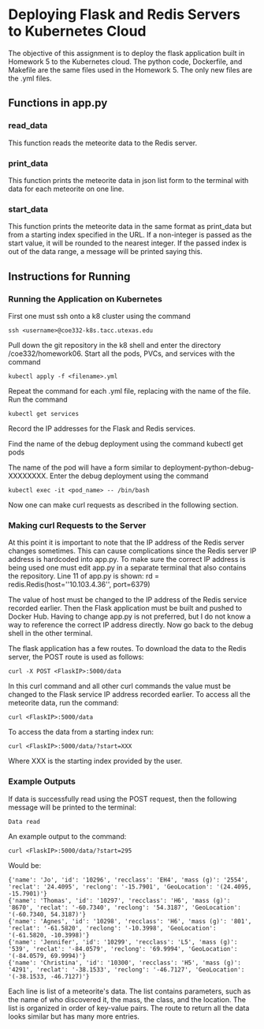 <h1>Deploying Flask and Redis Servers to Kubernetes Cloud </h1>
The objective of this assignment is to deploy the flask application built in Homework 5 to the Kubernetes cloud. The python code, Dockerfile, and Makefile are the same files used in the Homework 5. The only new files are the .yml files.
<h2>Functions in app.py</h2>
<h3>read_data</h3>
This function reads the meteorite data to the Redis server.  
<h3>print_data</h3>
This function prints the meteorite data in json list form to the terminal with data for each meteorite on one line.   
<h3>start_data</h3>
This function prints the meteorite data in the same format as print_data but from a starting index specified in the URL. If a non-integer is passed as the start value, it will be rounded to the nearest integer. If the passed index is out of the data range, a message will be printed saying this.
<h2>Instructions for Running</h2>
<h3>Running the Application on Kubernetes</h3>
First one must ssh onto a k8 cluster using the command 

	ssh <username>@coe332-k8s.tacc.utexas.edu

Pull down the git repository in the k8 shell and enter the directory /coe332/homework06. Start all the pods, PVCs, and services with the command
	
	kubectl apply -f <filename>.yml

Repeat the command for each .yml file, replacing <filename> with the name of the file. Run the command

	kubectl get services
Record the IP addresses for the Flask and Redis services. 

Find the name of the debug deployment using the command
	kubectl get pods
	
The name of the pod will have a form similar to deployment-python-debug-XXXXXXXX. Enter the debug deployment using the command
	
	kubectl exec -it <pod_name> -- /bin/bash

Now one can make curl requests as described in the following section.


<h3>Making curl Requests to the Server</h3>
At this point it is important to note that the IP address of the Redis server changes sometimes. This can cause complications since the Redis server IP address is hardcoded into app.py. To make sure the correct IP address is being used one must edit app.py in a separate terminal that also contains the repository. Line 11 of app.py is shown:
	rd = redis.Redis(host=''10.103.4.36'', port=6379)

The value of host must be changed to the IP address of the Redis service recorded earlier. Then the Flask application must be built and pushed to Docker Hub. Having to change app.py is not preferred, but I do not know a way to reference the correct IP address directly. Now go back to the debug shell in the other terminal. 

The flask application has a few routes. To download the data to the Redis server, the POST route is used as follows:
	
	curl -X POST <FlaskIP>:5000/data
	
In this curl command and all other curl commands the value <FlaskIP> must be changed to the Flask service IP address recorded earlier. To access all the meteorite data, run the command:
	
	curl <FlaskIP>:5000/data

To access the data from a starting index run:
	
	curl <FlaskIP>:5000/data/?start=XXX

Where XXX is the starting index provided by the user. 
<h3>Example Outputs</h3>
If data is successfully read using the POST request, then the following message will be printed to the terminal:
	
	Data read

An example output to the command: 
	
	curl <FlaskIP>:5000/data/?start=295

Would be:
	
	{'name': 'Jo', 'id': '10296', 'recclass': 'EH4', 'mass (g)': '2554', 'reclat': '24.4095', 'reclong': '-15.7901', 'GeoLocation': '(24.4095, -15.7901)'}
	{'name': 'Thomas', 'id': '10297', 'recclass': 'H6', 'mass (g)': '8670', 'reclat': '-60.7340', 'reclong': '54.3187', 'GeoLocation': '(-60.7340, 54.3187)'}
	{'name': 'Agnes', 'id': '10298', 'recclass': 'H6', 'mass (g)': '801', 'reclat': '-61.5820', 'reclong': '-10.3998', 'GeoLocation': '(-61.5820, -10.3998)'}
	{'name': 'Jennifer', 'id': '10299', 'recclass': 'L5', 'mass (g)': '539', 'reclat': '-84.0579', 'reclong': '69.9994', 'GeoLocation': '(-84.0579, 69.9994)'}
	{'name': 'Christina', 'id': '10300', 'recclass': 'H5', 'mass (g)': '4291', 'reclat': '-38.1533', 'reclong': '-46.7127', 'GeoLocation': '(-38.1533, -46.7127)'}

Each line is list of a meteorite's data. The list contains parameters, such as the name of who discovered it, the mass, the class, and the location. The list is organized in order of key-value pairs. The route to return all the data looks similar but has many more entries.



